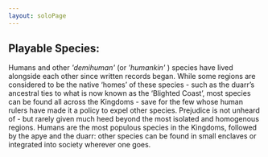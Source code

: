 ```yaml
---
layout: soloPage
---
```


## Playable Species:
Humans and other *'demihuman'* (or *'humankin'* ) species have lived alongside each other since written records began. While some regions are considered to be the native ‘homes’ of these species - such as the duarr’s ancestral ties to what is now known as the ‘Blighted Coast’, most species can be found all across the Kingdoms - save for the few whose human rulers have made it a policy to expel other species. Prejudice is not unheard of - but rarely given much heed beyond the most isolated and homogenous regions. Humans are the most populous species in the Kingdoms, followed by the apye and the duarr: other species can be found in small enclaves or integrated into society wherever one goes.
